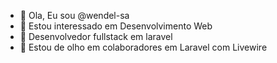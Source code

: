- 👋 Ola, Eu sou @wendel-sa
- 👀 Estou interessado em Desenvolvimento Web
- 🌱 Desenvolvedor fullstack em laravel
- 💞️ Estou de olho em colaboradores em Laravel com Livewire


<!---
wendel-sa/wendel-sa is a ✨ special ✨ repository because its `README.md` (this file) appears on your GitHub profile.
You can click the Preview link to take a look at your changes.
---
 
